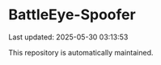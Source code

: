 # BattleEye-Spoofer

Last updated: 2025-05-30 03:13:53

This repository is automatically maintained.
